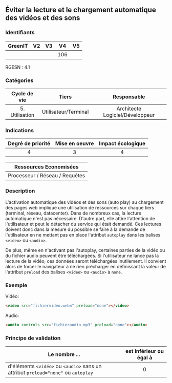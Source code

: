## Éviter la lecture et le chargement automatique des vidéos et des sons

### Identifiants

| GreenIT | V2  | V3  | V4  | V5  |
| :-----: | :-: | :-: | :-: | :-: |
|         |     |     | 106 |     |

RGESN : 4.1

### Catégories

|  Cycle de vie  |        Tiers         |           Responsable           |
| :------------: | :------------------: | :-----------------------------: |
| 5. Utilisation | Utilisateur/Terminal | Architecte Logiciel/Développeur |

### Indications

| Degré de priorité | Mise en oeuvre | Impact écologique |
| :---------------: | :------------: | :---------------: |
|         4         |       3        |         4         |

|     Ressources Economisées     |
| :----------------------------: |
| Processeur / Réseau / Requêtes |

### Description

L'activation automatique des vidéos et des sons (auto play) au chargement des pages web implique une utilisation de ressources sur chaque tiers (terminal, réseau, datacenter).
Dans de nombreux cas, la lecture automatique n'est pas nécessaire.
D'autre part, elle attire l'attention de l'utilisateur et peut le détacher du service qui était demandé.
Ces lectures doivent donc dans la mesure du possible se faire à la demande de l'utilisateur en ne mettant pas en place l'attribut `autoplay` dans les balises `<video>` ou `<audio>`.

De plus, même en n'activant pas l'autoplay, certaines parties de la vidéo ou du fichier audio peuvent être téléchargées.
Si l'utilisateur ne lance pas la lecture de la vidéo, ces données seront téléchargées inutilement.
Il convient alors de forcer le navigateur à ne rien précharger en définissant la valeur de l'attribut `preload` des balises `<video>` ou `<audio>` à `none`.

### Exemple

Vidéo:

```html
<video src="fichiervideo.webm" preload="none"></video>
```

Audio:

```html
<audio controls src="fichieraudio.mp3" preload="none"></audio>
```

### Principe de validation

| Le nombre ...                                                                     | est inférieur ou égal à |
| --------------------------------------------------------------------------------- | :---------------------: |
| d'éléments `<vidéo>` ou `<audio>` sans un attribut `preload="none"` ou `autoplay` |            0            |
